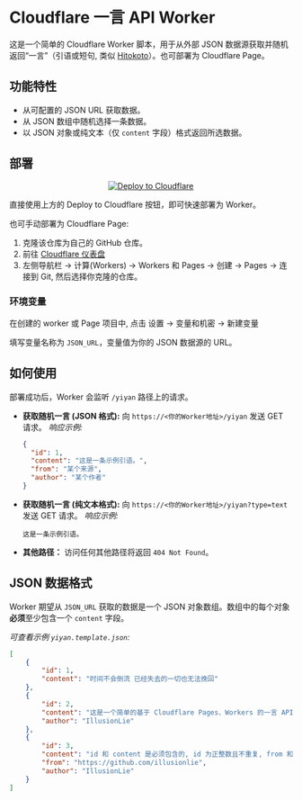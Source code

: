 # Cloudflare 一言 API Worker

这是一个简单的 Cloudflare Worker 脚本，用于从外部 JSON 数据源获取并随机返回“一言”（引语或短句, 类似 [Hitokoto](https://hitokoto.cn/)）。也可部署为 Cloudflare Page。

## 功能特性

* 从可配置的 JSON URL 获取数据。
* 从 JSON 数组中随机选择一条数据。
* 以 JSON 对象或纯文本（仅 `content` 字段）格式返回所选数据。

## 部署

<div align="center">
<a href="https://deploy.workers.cloudflare.com/?url=github.com/illusionlie/cf-yiyan-api"><img src="https://deploy.workers.cloudflare.com/button" alt="Deploy to Cloudflare"/></a>
</div>

直接使用上方的 Deploy to Cloudflare 按钮，即可快速部署为 Worker。

也可手动部署为 Cloudflare Page:

1. 克隆该仓库为自己的 GitHub 仓库。
2. 前往 [Cloudflare 仪表盘](https://dash.cloudflare.com/)
3. 左侧导航栏 -> 计算(Workers) -> Workers 和 Pages -> 创建 -> Pages -> 连接到 Git, 然后选择你克隆的仓库。

### 环境变量

在创建的 worker 或 Page 项目中, 点击 设置 -> 变量和机密 -> 新建变量

填写变量名称为 `JSON_URL`，变量值为你的 JSON 数据源的 URL。

## 如何使用

部署成功后，Worker 会监听 `/yiyan` 路径上的请求。

* **获取随机一言 (JSON 格式):**
    向 `https://<你的Worker地址>/yiyan` 发送 GET 请求。
    *响应示例:*

    ```json
    {
      "id": 1,
      "content": "这是一条示例引语。",
      "from": "某个来源",
      "author": "某个作者"
    }
    ```

* **获取随机一言 (纯文本格式):**
    向 `https://<你的Worker地址>/yiyan?type=text` 发送 GET 请求。
    *响应示例:*

    ```text
    这是一条示例引语。
    ```

* **其他路径：** 访问任何其他路径将返回 `404 Not Found`。

## JSON 数据格式

Worker 期望从 `JSON_URL` 获取的数据是一个 JSON 对象数组。数组中的每个对象**必须**至少包含一个 `content` 字段。

*可查看示例 `yiyan.template.json`:*

```json
[
    {
        "id": 1,
        "content": "时间不会倒流 已经失去的一切也无法挽回"
    },
    {
        "id": 2,
        "content": "这是一个简单的基于 Cloudflare Pages、Workers 的一言 API",
        "author": "IllusionLie"
    },
    {
        "id": 3,
        "content": "id 和 content 是必须包含的, id 为正整数且不重复, from 和 author 可以选择性包含",
        "from": "https://github.com/illusionlie",
        "author": "IllusionLie"
    }
]
```
